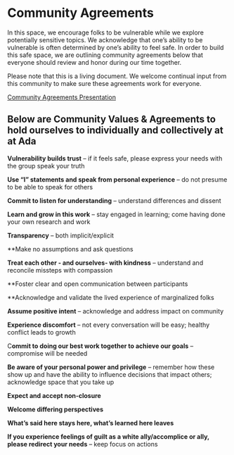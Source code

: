 # Community Agreements

In this space, we encourage folks to be vulnerable while we explore potentially sensitive topics. We acknowledge that one’s ability to be vulnerable is often determined by one’s ability to feel safe. In order to build this safe space, we are outlining community agreements below that everyone should review and honor during our time together. 

Please note that this is a living document. We welcome continual input from this community to make sure these agreements work for everyone. 

[Community Agreements Presentation](https://www.canva.com/design/DAE3bOkH36g/U0U1gHuLSuwACqHCliJ0dQ/view?utm_content=DAE3bOkH36g&utm_campaign=designshare&utm_medium=link&utm_source=publishsharelink)

## Below are Community Values & Agreements to hold ourselves to individually and collectively at at Ada
 
**Vulnerability builds trust** – if it feels safe, please express your needs with the group speak your truth 

**Use “I” statements and speak from personal experience** – do not presume to be able to speak for others

**Commit to listen for understanding** – understand differences and dissent

**Learn and grow in this work** – stay engaged in learning; come having done your own research and work  

**Transparency** – both implicit/explicit 

**Make no assumptions and ask questions 

**Treat each other - and ourselves- with kindness** – understand and reconcile missteps with compassion

**Foster clear and open communication between participants 

**Acknowledge and validate the lived experience of marginalized folks 

**Assume positive intent** – acknowledge and address impact on community

**Experience discomfort** – not every conversation will be easy; healthy conflict leads to growth

C**ommit to doing our best work together to achieve our goals** – compromise will be needed

**Be aware of your personal power and privilege** – remember how these show up and have the ability to influence decisions that impact others; acknowledge space that you take up

**Expect and accept non-closure**

**Welcome differing perspectives**

**What’s said here stays here, what’s learned here leaves**

**If you experience feelings of guilt as a white ally/accomplice or ally, please redirect your needs** – keep focus on actions
